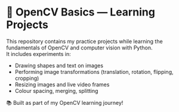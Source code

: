 # 🧠 OpenCV Basics — Learning Projects

This repository contains my practice projects while learning the fundamentals of OpenCV and computer vision with Python.  
It includes experiments in:
- Drawing shapes and text on images  
- Performing image transformations (translation, rotation, flipping, cropping)  
- Resizing images and live video frames
- Colour spacing, merging, splitting

📚 Built as part of my OpenCV learning journey!


